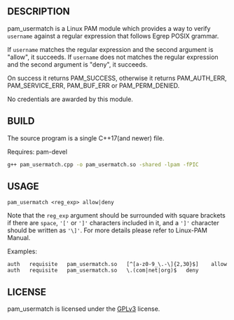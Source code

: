 ## DESCRIPTION
pam_usermatch is a Linux PAM module which provides a way to verify ```username``` against a regular expression that follows Egrep POSIX grammar.

If ```username``` matches the regular expression and the second argument is "allow", it succeeds.
If ```username``` does not matches the regular expression and the second argument is "deny", it succeeds.

On success it returns PAM_SUCCESS, otherwise it returns PAM_AUTH_ERR, PAM_SERVICE_ERR, PAM_BUF_ERR or PAM_PERM_DENIED.

No credentials are awarded by this module.
## BUILD
The source program is a single C++17(and newer) file.

Requires: pam-devel

```bash
g++ pam_usermatch.cpp -o pam_usermatch.so -shared -lpam -fPIC
```
## USAGE
```
pam_usermatch <reg_exp> allow|deny
```
Note that the ```reg_exp``` argument should be surrounded with square brackets if there are ```space```, ```'['``` or ```']'``` characters included in it, and a ```']'``` character should be written as ```'\]'```. For more details please refer to Linux-PAM Manual.

Examples:
```
auth   requisite   pam_usermatch.so   [^[a-z0-9_\.-\]{2,30}$]    allow
auth   requisite   pam_usermatch.so   \.(com|net|org)$   deny
```
## LICENSE
pam_usermatch is licensed under the [GPLv3](LICENSE) license.

